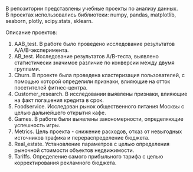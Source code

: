 В репозитории представлены учебные проекты по анализу данных. <br>
В проектах использовались библиотеки: numpy, pandas, matplotlib, seaborn, plotly, scipy.stats, sklearn.

Описание проектов:
1. AAB_test. В работе было проведено исследование результатов A/A/B-эксперимента.
2. AB_test. Исследование результатов A/B-теста, выявлено статистически значимое различие по конверсии между двумя группами.
3. Churn. В проекте была проведена кластеризация пользователей, с помощью которой определили признаки, влияющие на отток посетителей фитнес-центра.
4. Customer_research. В исследовании выявлены признаки, влияющие на факт погашения кредита в срок.
5. Foodservice. Исследован рынок общественного питания Москвы с целью дальнейшего открытия кафе.
6. Games. В работе были выявлены закономерности, определяющие успешность игры. 
7. Metrics. Цель проекта - снижение расходов, отказ от невыгодных источников трафика и перераспределение бюджета.
8. Real_estate. Установление параметров с целью определения рыночной стоимости объектов недвижимости.
9. Tariffs. Определение самого прибыльного тарифа с целью корректирования рекламного бюджета.
